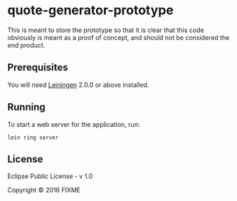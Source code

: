 # quote-generator-prototype

This is meant to store the prototype so that it is clear that this code obviously is meant as a proof of concept, and should not be considered the end product.

## Prerequisites

You will need [Leiningen][] 2.0.0 or above installed.

[leiningen]: https://github.com/technomancy/leiningen

## Running

To start a web server for the application, run:

    lein ring server

## License

Eclipse Public License - v 1.0

Copyright © 2016 FIXME
